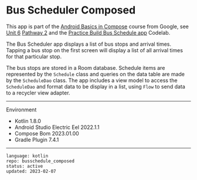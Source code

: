 # Bus Scheduler Composed

This app is part of the [Android Basics in Compose] course from Google, see [Unit 6] [Pathway 2] and the [Practice Build Bus Schedule app] Codelab.

The Bus Scheduler app displays a list of bus stops and arrival times. Tapping a bus stop on the first screen will display a list of all arrival times for that particular stop.

The bus stops are stored in a Room database. Schedule items are represented by the `Schedule` class and queries on the data table are made by the `ScheduleDao` class. The app includes a view model to access the `ScheduleDao` and format data to be display in a list, using `Flow` to send data to a recycler view adapter.

[Android Basics in Compose]: https://developer.android.com/courses/android-basics-compose/course
[Unit 6]: https://developer.android.com/courses/android-basics-compose/unit-6
[Pathway 2]: https://developer.android.com/courses/pathways/android-basics-compose-unit-6-pathway-2
[Practice Build Bus Schedule app]: https://developer.android.com/codelabs/basic-android-kotlin-compose-practice-bus-schedule-app

---

Environment

- Kotlin 1.8.0
- Android Studio Electric Eel 2022.1.1
- Compose Bom 2023.01.00
- Gradle Plugin 7.4.1

---

```
language: kotlin
repo: busschedule_composed
status: active
updated: 2023-02-07
```